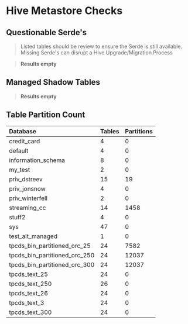 # Hive Metastore Checks
## Questionable Serde's
 > Listed tables should be review to ensure the Serde is still available.
 Missing Serde's can disrupt a Hive Upgrade/Migration Process

> **Results empty**

## Managed Shadow Tables

> **Results empty**

 ## Table Partition Count
| Database | Tables | Partitions |
|:---|:---|:---|
| credit_card | 4 | 0 |
| default | 4 | 0 |
| information_schema | 8 | 0 |
| my_test | 2 | 0 |
| priv_dstreev | 15 | 19 |
| priv_jonsnow | 4 | 0 |
| priv_winterfell | 2 | 0 |
| streaming_cc | 14 | 1458 |
| stuff2 | 4 | 0 |
| sys | 47 | 0 |
| test_alt_managed | 1 | 0 |
| tpcds_bin_partitioned_orc_25 | 24 | 7582 |
| tpcds_bin_partitioned_orc_250 | 24 | 12037 |
| tpcds_bin_partitioned_orc_300 | 24 | 12037 |
| tpcds_text_25 | 24 | 0 |
| tpcds_text_250 | 26 | 0 |
| tpcds_text_26 | 24 | 0 |
| tpcds_text_3 | 24 | 0 |
| tpcds_text_300 | 24 | 0 |
